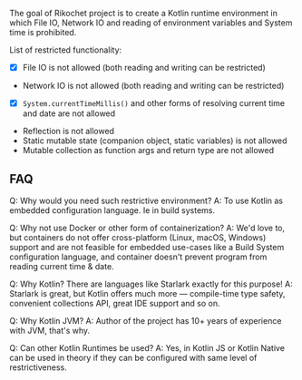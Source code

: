 The goal of Rikochet project is to create a Kotlin runtime environment in which File IO, Network IO and reading of environment variables and System time is prohibited.

List of restricted functionality:

- [x] File IO is not allowed (both reading and writing can be restricted)
- Network IO is not allowed (both reading and writing can be restricted)
- [x] `System.currentTimeMillis()` and other forms of resolving current time and date are not allowed
- Reflection is not allowed
- Static mutable state (companion object, static variables) is not allowed
- Mutable collection as function args and return type are not allowed

## FAQ

Q: Why would you need such restrictive environment?
A: To use Kotlin as embedded configuration language. Ie in build systems.

Q: Why not use Docker or other form of containerization?
A: We'd love to, but containers do not offer cross-platform (Linux, macOS, Windows) support and are not feasible for embedded use-cases like a Build System configuration language, and container doesn't prevent program from reading current time & date.

Q: Why Kotlin? There are languages like Starlark exactly for this purpose!
A: Starlark is great, but Kotlin offers much more — compile-time type safety, convenient collections API, great IDE support and so on.

Q: Why Kotlin JVM?
A: Author of the project has 10+ years of experience with JVM, that's why.

Q: Can other Kotlin Runtimes be used?
A: Yes, in Kotlin JS or Kotlin Native can be used in theory if they can be configured with same level of restrictiveness. 
